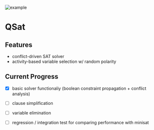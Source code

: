 ![example](https://github.com/Randy1005/QSat/actions/workflows/cmake.yml/badge.svg)
# QSat

## Features
+ conflict-driven SAT solver
+ activity-based variable selection w/ random polarity

## Current Progress
- [x] basic solver functionaliy (boolean constraint propagation + conflict analysis)
- [ ] clause simplification
- [ ] variable elimination
- [ ] regression / integration test for comparing performance with minisat



